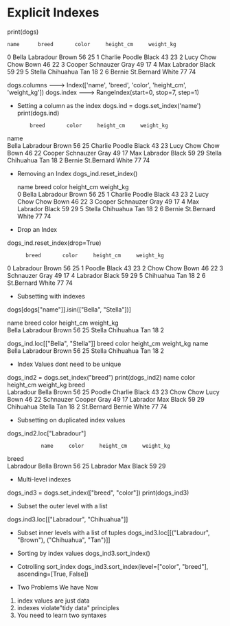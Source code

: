 # Explicit Indexes

print(dogs) 

    name      breed       color     height_cm     weight_kg
    
0   Bella     Labradour   Brown     56            25
1   Charlie   Poodle      Black     43            23
2   Lucy      Chow Chow   Bown      46            22
3   Cooper    Schnauzer   Gray      49            17
4   Max       Labrador    Black     59            29
5   Stella    Chihuahua   Tan       18            2
6   Bernie    St.Bernard  White     77            74

dogs.columns
---> Index(['name', 'breed', 'color', 'height_cm', 'weight_kg'])
dogs.index
---> RangeIndex(start=0, stop=7, step=1)

- Setting a column as the index
dogs.ind = dogs.set_index('name')
print(dogs.ind)

          breed       color     height_cm     weight_kg
name    
Bella     Labradour   Brown     56            25
Charlie   Poodle      Black     43            23
Lucy      Chow Chow   Bown      46            22
Cooper    Schnauzer   Gray      49            17
Max       Labrador    Black     59            29
Stella    Chihuahua   Tan       18            2
Bernie    St.Bernard  White     77            74

- Removing an Index
dogs_ind.reset_index()

    name      breed       color     height_cm     weight_kg   
0   Bella     Labradour   Brown     56            25
1   Charlie   Poodle      Black     43            23
2   Lucy      Chow Chow   Bown      46            22
3   Cooper    Schnauzer   Gray      49            17
4   Max       Labrador    Black     59            29
5   Stella    Chihuahua   Tan       18            2
6   Bernie    St.Bernard  White     77            74


- Drop an Index

dogs_ind.reset_index(drop=True)

          breed       color     height_cm     weight_kg    
0         Labradour   Brown     56            25
1         Poodle      Black     43            23
2         Chow Chow   Bown      46            22
3         Schnauzer   Gray      49            17
4         Labrador    Black     59            29
5         Chihuahua   Tan       18            2
6         St.Bernard  White     77            74

- Subsetting with indexes

dogs[dogs["name"]].isin(["Bella", "Stella"])]

name      breed       color     height_cm     weight_kg    
Bella     Labradour   Brown     56            25
Stella    Chihuahua   Tan       18            2

dogs_ind.loc[["Bella", "Stella"]]
          breed       color     height_cm     weight_kg 
name    
Bella     Labradour   Brown     56            25
Stella    Chihuahua   Tan       18            2

- Index Values dont need to be unique

dogs_ind2 = dogs.set_index("breed")
print(dogs_ind2)
               name     color     height_cm     weight_kg
breed    
Labradour      Bella    Brown     56            25
Poodle         Charlie  Black     43            23
Chow Chow      Lucy     Bown      46            22
Schnauzer      Cooper   Gray      49            17
Labrador       Max      Black     59            29
Chihuahua      Stella   Tan       18            2
St.Bernard     Bernie   White     77            74

- Subsetting on duplicated index values

dogs_ind2.loc["Labradour"]

               name     color     height_cm     weight_kg
breed    
Labradour      Bella    Brown     56            25
Labrador       Max      Black     59            29

- Multi-level indexes

dogs_ind3 = dogs.set_index(["breed", "color"])
print(dogs_ind3)

- Subset the outer level with a list

dogs.ind3.loc[["Labradour", "Chihuahua"]]

- Subset inner levels with a list of tuples
dogs_ind3.loc[[("Labradour", "Brown"), ("Chihuahua", "Tan")]]

- Sorting by index values
dogs_ind3.sort_index()

- Cotrolling sort_index
dogs_ind3.sort_index(level=["color", "breed"], ascending=[True, False])

- Two Problems We have Now
1. index values are just data
2. indexes violate"tidy data" principles
3. You need to learn two syntaxes



